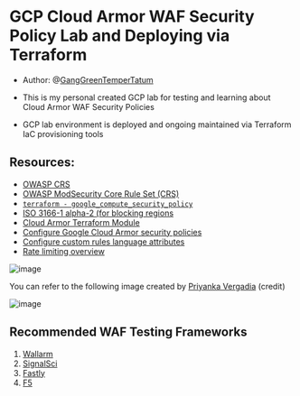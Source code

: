 # GCP Cloud Armor WAF Security Policy Lab and Deploying via Terraform

* Author: @[GangGreenTemperTatum](https://github.com/GangGreenTemperTatum)

* This is my personal created GCP lab for testing and learning about Cloud Armor WAF Security Policies
* GCP lab environment is deployed and ongoing maintained via Terraform IaC provisioning tools

## Resources:
- [OWASP CRS](https://owasp.org/www-project-modsecurity-core-rule-set/)
- [OWASP ModSecurity Core Rule Set (CRS)](https://github.com/coreruleset/coreruleset)
- [`terraform - google_compute_security_policy`](https://registry.terraform.io/providers/hashicorp/google/latest/docs/resources/compute_security_policy)
- [ISO 3166-1 alpha-2 (for blocking regions](https://en.wikipedia.org/wiki/ISO_3166-1_alpha-2)
- [Cloud Armor Terraform Module](https://github.com/GoogleCloudPlatform/terraform-google-cloud-armor)
- [Configure Google Cloud Armor security policies](https://cloud.google.com/armor/docs/configure-security-policies)
- [Configure custom rules language attributes](https://cloud.google.com/armor/docs/rules-language-reference)
- [Rate limiting overview](https://cloud.google.com/armor/docs/rate-limiting-overview)

![image](https://github.com/GangGreenTemperTatum/gcp-cloud-armor-lab/assets/104169244/c3f2643a-9f13-4237-8c50-22c43d95d0ce)

You can refer to the following image created by [Priyanka Vergadia](https://blog.searce.com/cloud-armor-securing-google-infrastructure-against-web-attacks-8fb335174978) (credit)

![image](https://github.com/GangGreenTemperTatum/gcp-cloud-armor-lab/assets/104169244/c8b6ee0e-d4cf-4c4d-be40-9d5718fa5f67)

## Recommended WAF Testing Frameworks

1. [Wallarm](https://github.com/wallarm/gotestwaf)
2. [SignalSci](https://github.com/signalsciences/waf-testing-framework)
3. [Fastly](https://github.com/fastly/ftw)
4. [F5](https://github.com/f5devcentral/f5-waf-tester)


